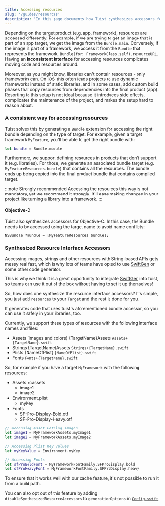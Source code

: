 ```yaml
---
title: Accessing resources
slug: '/guides/resources'
description: 'In this page documents how Tuist synthesizes accessors for resources to provide an interface that is consistent across all target products (e.g. framework. library).'
---
```


Depending on the target product (e.g. app, framework), resources are accessed differently.
For example, if we are trying to get an image that is part of an app target, we get the image from the `Bundle.main`.
Conversely, if the image is part of a framework, we access it from the `Bundle` that represents the framework, `Bundle(for: FrameworkClass.self).resourceURL`.
Having an **inconsistent interface** for accessing resources complicates moving code and resources around.

Moreover,
as you might know,
libraries can't contain resources - only frameworks can.
On iOS,
this often leads projects to use dynamic frameworks instead of static libraries,
and in some cases,
add custom build phases that copy resources from dependencies into the final product (app).
Resorting to this setup is not ideal because it introduces side effects, complicates the maintenance of the project, and makes the setup hard to reason about.

### A consistent way for accessing resources

Tuist solves this by generating a `Bundle` extension for accessing the right bundle depending on the type of target.
For example, given a target framework `MyFeature`, you'll be able to get the right bundle with:

```swift
let bundle = Bundle.module
```

Furthermore, we support defining resources in products that don't support it (e.g. libraries). For those, we generate an associated bundle target (e.g. `MyFeatureResources.bundle`) that contains all the resources. The bundle ends up being copied into the final product bundle that contains compiled target.

:::note Strongly recommended
Accessing the resources this way is not mandatory, yet we recommend it strongly. It'll ease making changes in your project like turning a library into a framework.
:::

#### Objective-C

Tuist also synthesizes accessors for Objective-C.
In this case, the Bundle needs to be accessed using the target name to avoid name conflicts:

```objc
NSBundle *bundle = [MyFeatureResources bundle];
```

### Synthesized Resource Interface Accessors

Accessing images, strings and other resources with String-based APIs gets messy real fast, which is why lots of teams
have opted to use [SwiftGen](https://github.com/SwiftGen/SwiftGen) or some other code generator.

This is why we think it is a great opportunity to integrate [SwiftGen](https://github.com/SwiftGen/SwiftGen) into tuist,
so teams can use it out of the box without having to set it up themselves!

So, how does one synthesize the resource interface accessors? It's simple, you just add `resources` to your `Target`
and the rest is done for you.

It generates code that uses tuist's aforementioned bundle accessor, so you can use it safely in your libraries, too.

Currently, we support these types of resources with the following interface names and files:

- Assets (images and colors) {TargetName}Assets `Assets+{TargetName}.swift`
- Strings {TargetName}Assets `Strings+{TargetName}.swift`
- Plists {NameOfPlist} `{NameOfPlist}.swift`
- Fonts `Fonts+{TargetName}.swift`

So, for example if you have a target `MyFramework` with the following resources:

- Assets.xcassets
  - image1
  - image2
- Environment.plist
  - myKey
- Fonts
  - SF-Pro-Display-Bold.otf
  - SF-Pro-Display-Heavy.otf

```swift
// Accessing Asset Catalog Images
let image1 = MyFrameworkAssets.myImage1
let image2 = MyFrameworkAssets.myImage2

// Accessing Plist Key values
let myKeyValue = Environment.myKey

// Accessing Fonts
let sfProBoldFont = MyFrameworkFontFamily.SFProDisplay.bold
let sfProHeavyFont = MyFrameworkFontFamily.SFProDisplay.heavy
```

To ensure that it works well with our cache feature, it's not possible to run it from a build path.

You can also opt out of this feature by adding `disableSynthesizedResourceAccessors` to `generationOptions` in [`Config.swift`](/manifests/config)
